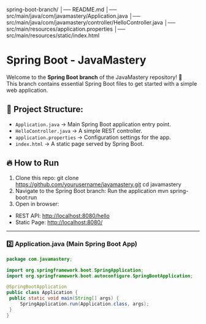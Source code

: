 spring-boot-branch/
│── README.md
│── src/main/java/com/javamastery/Application.java
│── src/main/java/com/javamastery/controller/HelloController.java
│── src/main/resources/application.properties
│── src/main/resources/static/index.html




# Spring Boot - JavaMastery

Welcome to the **Spring Boot branch** of the JavaMastery repository! 🚀  
This branch contains essential Spring Boot files to get started with a simple web application.

## 📂 Project Structure:
- `Application.java` → Main Spring Boot application entry point.
- `HelloController.java` → A simple REST controller.
- `application.properties` → Configuration settings for the app.
- `index.html` → A static page served by Spring Boot.

## 🔥 How to Run
1. Clone this repo:
git clone https://github.com/yourusername/javamastery.git cd javamastery
2. Navigate to the Spring Boot branch:
 Run the application 
 mvn spring-boot:run 
 4. Open in browser:  
- REST API: [http://localhost:8080/hello](http://localhost:8080/hello)  
- Static Page: [http://localhost:8080/](http://localhost:8080/)

---

### 2️⃣ **Application.java** (Main Spring Boot App)
```java
package com.javamastery;

import org.springframework.boot.SpringApplication;
import org.springframework.boot.autoconfigure.SpringBootApplication;

@SpringBootApplication
public class Application {
 public static void main(String[] args) {
     SpringApplication.run(Application.class, args);
 }
}

